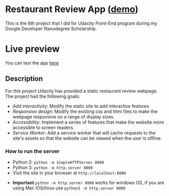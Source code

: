 # Restaurant Review App ([demo](https://maryb16.github.io/Restaurant-Review-App/))
This is the 6th project that I did for Udacity Front-End program during my Google Developer Nanodegree Scholarship.

# Live preview
You can test the app [here](https://maryb16.github.io/Restaurant-Review-App/)

## Description
For this project Udacity has provided a static restaurant review webpage. The project had the following goals:
* *Add interactivity*: Modify the static site to add interactive features
* *Responsive design*: Modify the existing css and html files to make the webpage responsive on a range of display sizes.
* *Accessibility*: Implement a series of features that make the website more accessible to screen readers.
* *Service Worker*: Add a service worker that will cache requests to the site's assets so that the website can be viewed when the user is offline.

### How to run the server 
- Python 2: `python -m SimpleHTTPServer 8000`
- Python 3: `python -m http.server 8000`
- Visit the site in your browser at `http://localhost:8000`
* **Important** `python -m http.server 8000` works for windows OS, if you are using Mac IOS/linux use `python3 -m http.server 8000`

